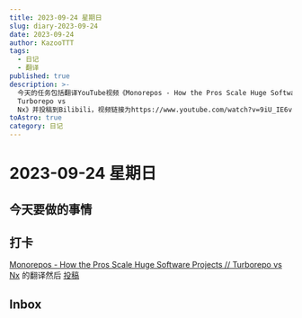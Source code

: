 ```yaml
---
title: 2023-09-24 星期日
slug: diary-2023-09-24
date: 2023-09-24
author: KazooTTT
tags:
  - 日记
  - 翻译
published: true
description: >-
  今天的任务包括翻译YouTube视频《Monorepos - How the Pros Scale Huge Software Projects //
  Turborepo vs
  Nx》并投稿到Bilibili，视频链接为https://www.youtube.com/watch?v=9iU_IE6vnJ8，投稿链接为https://www.bilibili.com/video/BV1uz4y1V7cb/?spm_id_from=..search-card.all.click&vd_source=729e6f70ca3cee328ccece68cb2bbd30。此外，还有待处理的inbox事项。
toAstro: true
category: 日记
---
```


# 2023-09-24 星期日

<!-- start of weread -->
<!-- end of weread -->

## 今天要做的事情

## 打卡

[Monorepos - How the Pros Scale Huge Software Projects // Turborepo vs Nx](https://www.youtube.com/watch?v=9iU_IE6vnJ8) 的翻译然后 [投稿](https://www.bilibili.com/video/BV1uz4y1V7cb/?spm_id_from=..search-card.all.click&vd_source=729e6f70ca3cee328ccece68cb2bbd30)

## Inbox